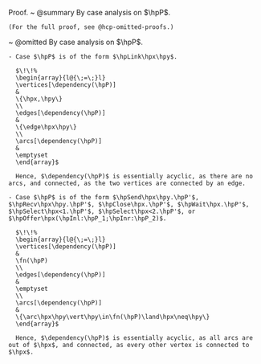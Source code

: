 Proof.
  ~ @summary
    By case analysis on $\hpP$.

    (For the full proof, see @hcp-omitted-proofs.)
  ~ @omitted
    By case analysis on $\hpP$.

    - Case $\hpP$ is of the form $\hpLink\hpx\hpy$.

      $\!\!%
      \begin{array}{l@{\;=\;}l}
      \vertices[\dependency(\hpP)]
      &
      \{\hpx,\hpy\}
      \\
      \edges[\dependency(\hpP)]
      &
      \{\edge\hpx\hpy\}
      \\
      \arcs[\dependency(\hpP)]
      &
      \emptyset
      \end{array}$

      Hence, $\dependency(\hpP)$ is essentially acyclic, as there are no arcs, and connected, as the two vertices are connected by an edge.

    - Case $\hpP$ is of the form $\hpSend\hpx\hpy.\hpP'$, $\hpRecv\hpx\hpy.\hpP'$, $\hpClose\hpx.\hpP'$, $\hpWait\hpx.\hpP'$, $\hpSelect\hpx<1.\hpP'$, $\hpSelect\hpx<2.\hpP'$, or $\hpOffer\hpx(\hpInl:\hpP_1;\hpInr:\hpP_2)$.

      $\!\!%
      \begin{array}{l@{\;=\;}l}
      \vertices[\dependency(\hpP)]
      &
      \fn(\hpP)
      \\
      \edges[\dependency(\hpP)]
      &
      \emptyset
      \\
      \arcs[\dependency(\hpP)]
      &
      \{\arc\hpx\hpy\vert\hpy\in\fn(\hpP)\land\hpx\neq\hpy\}
      \end{array}$

      Hence, $\dependency(\hpP)$ is essentially acyclic, as all arcs are out of $\hpx$, and connected, as every other vertex is connected to $\hpx$.
